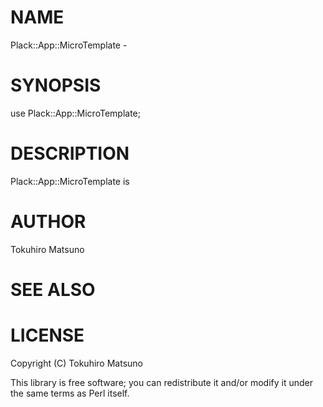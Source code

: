 # NAME

Plack::App::MicroTemplate -

# SYNOPSIS

  use Plack::App::MicroTemplate;

# DESCRIPTION

Plack::App::MicroTemplate is

# AUTHOR

Tokuhiro Matsuno <tokuhirom AAJKLFJEF GMAIL COM>

# SEE ALSO

# LICENSE

Copyright (C) Tokuhiro Matsuno

This library is free software; you can redistribute it and/or modify
it under the same terms as Perl itself.